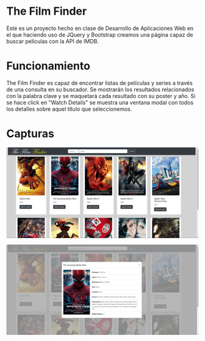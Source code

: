 # The Film Finder
Este es un proyecto hecho en clase de Desarrollo de Aplicaciones Web en el que haciendo uso de JQuery y Bootstrap
creamos una página capaz de buscar películas con la API de IMDB.

# Funcionamiento
The Film Finder es capaz de encontrar listas de películas y series a través de una consulta en su buscador.
Se mostrarán los resultados relacionados con la palabra clave y se maquetará cada resultado con su poster y año.
Si se hace click en "Watch Details" se muestra una ventana modal con todos los detalles sobre aquel título que seleccionemos.

# Capturas

![Captura1](https://github.com/projosecarlos/peliculasOMBD/blob/master/screenshot-filmFinder.png "Página Principal")

![Captura1](https://github.com/projosecarlos/peliculasOMBD/blob/master/screenshot-filmFinder2.png "Detalle de la Película")
